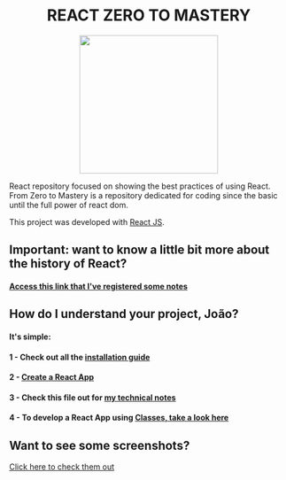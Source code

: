 <h1 align="center"><b>REACT ZERO TO MASTERY</b></h1>

<p align="center">
  <img src="https://cdn.worldvectorlogo.com/logos/react.svg" width="250">
</p>

React repository focused on showing the best practices of using React. 
From Zero to Mastery is a repository dedicated for coding since the basic until the full power of react dom. 

This project was developed with [React JS](https://reactjs.org/).

## Important: want to know a little bit more about the history of React?
#### [Access this link that I've registered some notes](https://github.com/jvlessa/React--Zero-To-Mastery/blob/master/readmes/REACT_HISTORY.md)

## How do I understand your project, João? 
#### It's simple: 
#### 1 - Check out all the [installation guide](https://github.com/jvlessa/React--Zero-To-Mastery/blob/master/readmes/INSTALLATION%20GUIDE.md)
#### 2 - [Create a React App](https://reactjs.org/docs/create-a-new-react-app.html)
#### 3 - Check this file out for [my technical notes](https://github.com/jvlessa/React--Zero-To-Mastery/blob/master/readmes/INFO.md)
#### 4 - To develop a React App using [Classes, take a look here](https://reactjs.org/docs/react-component.html)

## Want to see some screenshots? 
[Click here to check them out](https://github.com/jvlessa/React--Zero-To-Mastery/tree/master/screenshots)